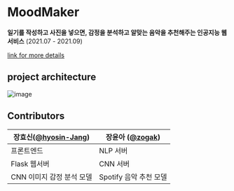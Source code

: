 # MoodMaker
__일기를 작성하고 사진을 넣으면, 감정을 분석하고 알맞는 음악을 추천해주는 인공지능 웹 서비스__  (2021.07 - 2021.09)</br>

[link for more details](https://www.codepresso.kr/ai/1)

## project architecture

![image](https://user-images.githubusercontent.com/76643037/132992696-976bcaa0-8920-48e9-8d7f-bd445cd87111.png)

## Contributors

장효신([**@hyosin-Jang**](https://github.com/hyosin-Jang))      | 장윤아 ([**@zogak**](https://github.com/zogak))
----------------- | -------------
프론트엔드      | NLP 서버
Flask 웹서버   | CNN 서버
CNN 이미지 감정 분석 모델  |  Spotify 음악 추천 모델 
